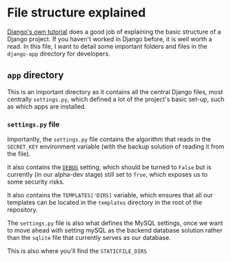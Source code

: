 # File structure explained

[Django's own tutorial](https://docs.djangoproject.com/en/3.2/intro/tutorial01/#creating-a-project) does a good job of explaining the basic structure of a Django project. If you haven't worked in Django before, it is well worth a read. In this file, I want to detail some important folders and files in the `django-app` directory for developers.

## `app` directory

This is an important directory as it contains all the central Django files, most centrally `settings.py`, which defined a lot of the project's basic set-up, such as which apps are installed.

### `settings.py` file

Importantly, the `settings.py` file contains the algorithm that reads in the `SECRET_KEY` environment variable (with the backup solution of reading it from the file).

It also contains the [`DEBUG`](../../settings/debug-mode.md) setting, which should be turned to `False` but is currently (in our alpha-dev stage) still set to `True`, which exposes us to some security risks.

It also contains the `TEMPLATES['DIRS]` variable, which ensures that all our templates can be located in the `templates` directory in the root of the repository.

The `settings.py` file is also what defines the MySQL settings, once we want to move ahead with setting mySQL as the backend database solution rather than the `sqlite` file that currently serves as our database.

This is also where you'll find the `STATICFILE_DIRS`